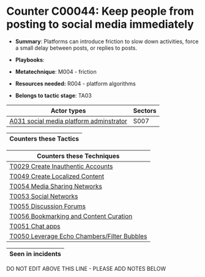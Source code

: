 # Counter C00044: Keep people from posting to social media immediately

* **Summary**: Platforms can introduce friction to slow down activities, force a small delay between posts, or replies to posts.

* **Playbooks**: 

* **Metatechnique**: M004 - friction

* **Resources needed:** R004 - platform algorithms

* **Belongs to tactic stage**: TA03


| Actor types | Sectors |
| ----------- | ------- |
| [A031 social media platform adminstrator](../generated_pages/actortypes/A031.md) | S007 |



| Counters these Tactics |
| ---------------------- |



| Counters these Techniques |
| ------------------------- |
| [T0029 Create Inauthentic Accounts](../generated_pages/techniques/T0029.md) |
| [T0049 Create Localized Content](../generated_pages/techniques/T0049.md) |
| [T0054 Media Sharing Networks](../generated_pages/techniques/T0054.md) |
| [T0053  Social Networks](../generated_pages/techniques/T0053.md) |
| [T0055 Discussion Forums](../generated_pages/techniques/T0055.md) |
| [T0056 Bookmarking and Content Curation](../generated_pages/techniques/T0056.md) |
| [T0051 Chat apps](../generated_pages/techniques/T0051.md) |
| [T0050 Leverage Echo Chambers/Filter Bubbles](../generated_pages/techniques/T0050.md) |



| Seen in incidents |
| ----------------- |


DO NOT EDIT ABOVE THIS LINE - PLEASE ADD NOTES BELOW